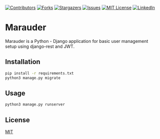 
[![Contributors][contributors-shield]][contributors-url]
[![Forks][forks-shield]][forks-url]
[![Stargazers][stars-shield]][stars-url]
[![Issues][issues-shield]][issues-url]
[![MIT License][license-shield]][license-url]
[![LinkedIn][linkedin-shield]][linkedin-url]


# Marauder

Marauder is a Python - Django application for basic user management setup using django-rest and JWT.

## Installation

```bash
pip install -r requirements.txt
python3 manage.py migrate
```


## Usage

```bash
python3 manage.py runserver
```

## License
[MIT](https://choosealicense.com/licenses/mit/)


<!-- MARKDOWN LINKS & IMAGES -->
<!-- https://www.markdownguide.org/basic-syntax/#reference-style-links -->
[contributors-shield]: https://img.shields.io/github/contributors/othneildrew/Best-README-Template.svg?style=for-the-badge
[contributors-url]: https://github.com/piccolo09/marauder-auth-be/graphs/contributors
[forks-shield]: https://img.shields.io/github/forks/othneildrew/Best-README-Template.svg?style=for-the-badge
[forks-url]: https://github.com/piccolo09/marauder-auth-be/network/members
[stars-shield]: https://img.shields.io/github/stars/othneildrew/Best-README-Template.svg?style=for-the-badge
[stars-url]: https://github.com/piccolo09/marauder-auth-be/stargazers
[issues-shield]: https://img.shields.io/github/issues/othneildrew/Best-README-Template.svg?style=for-the-badge
[issues-url]: https://github.com/piccolo09/marauder-auth-be/issues
[license-shield]: https://img.shields.io/github/license/othneildrew/Best-README-Template.svg?style=for-the-badge
[license-url]: https://choosealicense.com/licenses/mit/
[linkedin-shield]: https://img.shields.io/badge/-LinkedIn-black.svg?style=for-the-badge&logo=linkedin&colorB=555
[linkedin-url]: https://www.linkedin.com/in/keshav-pachpinde-044531211/